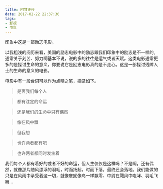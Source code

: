 ```yaml
---
title: 阿甘正传
date: 2017-02-22 22:37:36
tags:
- 影视
- 电影
---
```


印象中这是一部励志电影。

以我粗浅的阅历来看，美国的励志电影中的励志跟我们印象中的励志是不一样的。通常关于刻苦、努力啊基本不说，说的多的往往是运气或者天赋。这类电影通常更多的是探讨生命的意义，你要说它是励志电影真的是不走心。这是一部探讨残障人士的生命的意义的电影。

电影中有一段台词可以作为点睛之笔，摘录如下。

> 是否我们每个人

> 都有注定的命运

> 还是我们的生命中只有偶然

> 像在风中飘

> 但我想

> 也许两者都有吧

> 也许两者都同时发生着

我们每个人都有着好的或者不好的命运，但人生仅仅是这样吗？不是啊，还有偶然，就像那片随风漂浮的羽毛，时而扬起，时而下落，最终还会落地。我们能做的只是在风雨中承受着这一切，就像詹妮像鸟一样飘零、中尉在飓风中咆哮、羽毛飞舞...
